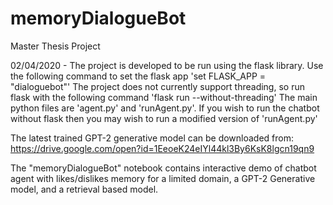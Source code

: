 # memoryDialogueBot
Master Thesis Project

02/04/2020 - The project is developed to be run using the flask library.
Use the following command to set the flask app 'set FLASK_APP = "dialoguebot"'
The project does not currently support threading, so run flask with the following command 'flask run --without-threading'
The main python files are 'agent.py' and 'runAgent.py'. If you wish to run the chatbot without flask then you may wish to run a modified version of 'runAgent.py'

The latest trained GPT-2 generative model can be downloaded from: https://drive.google.com/open?id=1EeoeK24eIYl44kl3By6KsK8lgcn19qn9

The "memoryDialogueBot" notebook contains interactive demo of chatbot agent with likes/dislikes memory for a limited domain, a GPT-2 Generative model, and a retrieval based model.


